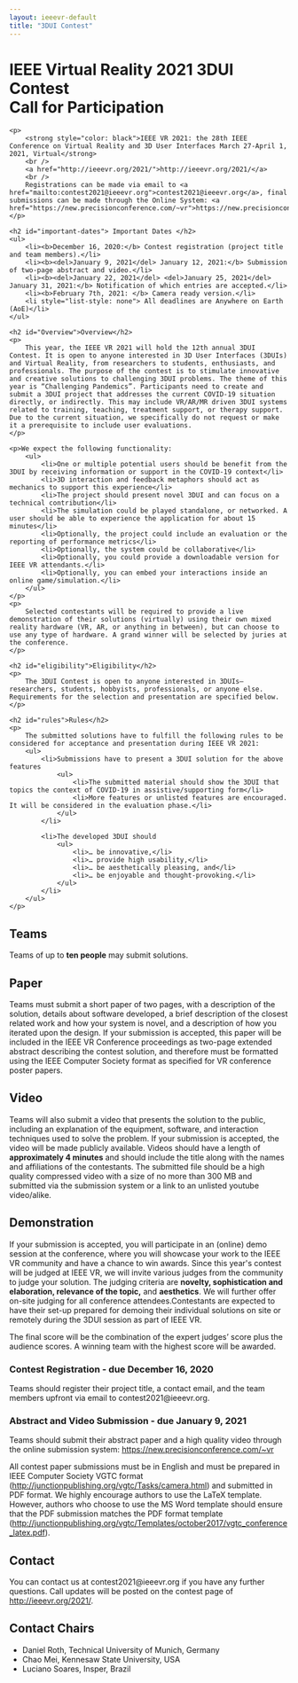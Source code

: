 ```yaml
---
layout: ieeevr-default
title: "3DUI Contest"
---
```


<div>
    <h1 id="cfp-3dui-contest"> IEEE Virtual Reality 2021 3DUI Contest <br /> Call for Participation </h1>

    <p>
        <strong style="color: black">IEEE VR 2021: the 28th IEEE Conference on Virtual Reality and 3D User Interfaces March 27-April 1, 2021, Virtual</strong>
        <br />
        <a href="http://ieeevr.org/2021/">http://ieeevr.org/2021/</a>
        <br />
        Registrations can be made via email to <a href="mailto:contest2021@ieeevr.org">contest2021@ieeevr.org</a>, final submissions can be made through the Online System: <a href="https://new.precisionconference.com/~vr">https://new.precisionconference.com/~vr</a>.
    </p>

    <h2 id="important-dates"> Important Dates </h2>
    <ul>
        <li><b>December 16, 2020:</b> Contest registration (project title and team members).</li>
        <li><b><del>January 9, 2021</del> January 12, 2021:</b> Submission of two-page abstract and video.</li>
        <li><b><del>January 22, 2021</del> <del>January 25, 2021</del> January 31, 2021:</b> Notification of which entries are accepted.</li>
        <li><b>February 7th, 2021: </b> Camera ready version.</li>
        <li style="list-style: none"> All deadlines are Anywhere on Earth (AoE)</li>
    </ul>

    <h2 id="Overview">Overview</h2>
    <p>
        This year, the IEEE VR 2021 will hold the 12th annual 3DUI Contest. It is open to anyone interested in 3D User Interfaces (3DUIs) and Virtual Reality, from researchers to students, enthusiasts, and professionals. The purpose of the contest is to stimulate innovative and creative solutions to challenging 3DUI problems. The theme of this year is “Challenging Pandemics”. Participants need to create and submit a 3DUI project that addresses the current COVID-19 situation directly, or indirectly. This may include VR/AR/MR driven 3DUI systems related to training, teaching, treatment support, or therapy support. Due to the current situation, we specifically do not request or make it a prerequisite to include user evaluations.
    </p>

    <p>We expect the following functionality:
        <ul>
            <li>One or multiple potential users should be benefit from the 3DUI by receiving information or support in the COVID-19 context</li>
            <li>3D interaction and feedback metaphors should act as mechanics to support this experience</li>
            <li>The project should present novel 3DUI and can focus on a technical contribution</li>
            <li>The simulation could be played standalone, or networked. A user should be able to experience the application for about 15 minutes</li>
            <li>Optionally, the project could include an evaluation or the reporting of performance metrics</li>
            <li>Optionally, the system could be collaborative</li>
            <li>Optionally, you could provide a downloadable version for IEEE VR attendants.</li>
            <li>Optionally, you can embed your interactions inside an online game/simulation.</li>
        </ul>
    </p>
    <p>
        Selected contestants will be required to provide a live demonstration of their solutions (virtually) using their own mixed reality hardware (VR, AR, or anything in between), but can choose to use any type of hardware. A grand winner will be selected by juries at the conference.
    </p>

    <h2 id="eligibility">Eligibility</h2>
    <p>
        The 3DUI Contest is open to anyone interested in 3DUIs—researchers, students, hobbyists, professionals, or anyone else. Requirements for the selection and presentation are specified below.
    </p>

    <h2 id="rules">Rules</h2>
    <p>
        The submitted solutions have to fulfill the following rules to be considered for acceptance and presentation during IEEE VR 2021:
        <ul>
            <li>Submissions have to present a 3DUI solution for the above features
                <ul>
                    <li>The submitted material should show the 3DUI that topics the context of COVID-19 in assistive/supporting form</li>
                    <li>More features or unlisted features are encouraged. It will be considered in the evaluation phase.</li>
                </ul>
            </li>

            <li>The developed 3DUI should
                <ul>
                    <li>… be innovative,</li>
                    <li>… provide high usability,</li>
                    <li>… be aesthetically pleasing, and</li>
                    <li>… be enjoyable and thought-provoking.</li>
                </ul>
            </li>
        </ul>
    </p>

<h2 id="teams">Teams</h2>
<p>
    Teams of up to <strong>ten people</strong> may submit solutions.
</p>
    
<h2 id="paper">Paper</h2>
<p>
Teams must submit a short paper of two pages, with a description of the solution, details about software developed, a brief description of the closest related work and how your system is novel, and a description of how you iterated upon the design. 
If your submission is accepted, this paper will be included in the IEEE VR Conference proceedings as two-page extended abstract describing the contest solution, and therefore must be formatted using the IEEE Computer Society format as specified for VR conference poster papers.
</p>

<h2 id="video">Video</h2>
<p>
    Teams will also submit a video that presents the solution to the public, including an explanation of the equipment, software, and interaction techniques used to solve the problem. If your submission is accepted, the video will be made publicly available. Videos should have a length of <strong>approximately 4 minutes</strong> and should include the title along with the names and affiliations of the contestants. The submitted file should be a high quality compressed video with a size of no more than 300 MB and submitted via the submission system or a link to an unlisted youtube video/alike.
</p>

<h2 id="demonstration">Demonstration</h2>
<p>
If your submission is accepted, you will participate in an (online) demo session at the conference, where you will showcase your work to the IEEE VR community and have a chance to win awards. Since this year's contest will be judged at IEEE VR, we will invite various judges from the community to judge your solution. The judging criteria are <strong>novelty, sophistication and elaboration, relevance of the topic,</strong> and <strong>aesthetics</strong>. We will further offer on-site judging for all conference attendees.Contestants are expected to have their set-up prepared for demoing their individual solutions on site or remotely during the 3DUI session as part of IEEE VR.
</p> 
<p>
The final score will be the combination of the expert judges’ score plus the audience scores. A winning team with the highest score will be awarded.
</p>

<h3>Contest Registration - due December 16, 2020</h3>
<p>
Teams should register their project title, a contact email, and the team members upfront via email to contest2021@ieeevr.org.
</p>
    
<h3>Abstract and Video Submission - due January 9, 2021</h3>
<p>
Teams should submit their abstract paper and a high quality video through the online submission system: <a href="https://new.precisionconference.com/~vr">https://new.precisionconference.com/~vr</a>
</p>
<p>
    All contest paper submissions must be in English and must be prepared in IEEE Computer Society VGTC format (<a href="http://junctionpublishing.org/vgtc/Tasks/camera.html">http://junctionpublishing.org/vgtc/Tasks/camera.html</a>) and submitted in PDF format. We highly encourage authors to use the LaTeX template. However, authors who choose to use the MS Word template should ensure that the PDF submission matches the PDF format template (<a href="http://junctionpublishing.org/vgtc/Templates/october2017/vgtc_conference_latex.pdf">http://junctionpublishing.org/vgtc/Templates/october2017/vgtc_conference_latex.pdf</a>). 
</p>

<h2 id="contact"> Contact </h2>
<p>
You can contact us at contest2021@ieeevr.org if you have any further questions.
Call updates will be posted on the contest page of <a href="http://ieeevr.org/2021/">http://ieeevr.org/2021/</a>.
</p>


<h2 id="contact"> Contact Chairs </h2>

<p>
    <ul>   
        <li>Daniel Roth, Technical University of Munich, Germany</li>
        <li>Chao Mei, Kennesaw State University, USA</li>
        <li>Luciano Soares, Insper, Brazil</li>
    </ul>
</p>



</div>
